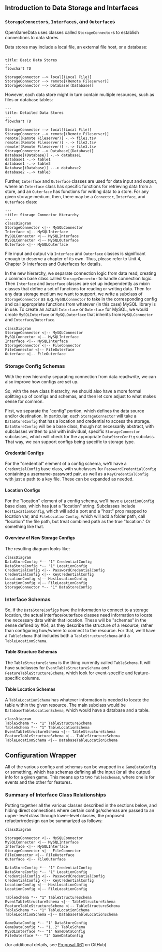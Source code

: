 ## Introduction to Data Storage and Interfaces

### `StorageConnector`s, `Interface`s, and `Outerface`s

OpenGameData uses classes called `StorageConnector`s to establish connections to data stores.

Data stores may include a local file, an external file host, or a database:

```{mermaid}
---
title: Basic Data Stores
---
flowchart TD

StorageConnector --> local[(Local File)]
StorageConnector --> remote[(Remote Fileserver)]
StorageConnector --> Database[(Database)]
```

However, each data store might in turn contain multiple resources, such as files or database tables:

```{mermaid}
---
title: Detailed Data Stores
---
flowchart TD

StorageConnector --> local[(Local File)]
StorageConnector --> remote[(Remote Fileserver)]
remote[(Remote Fileserver)] -.-> file1.tsv
remote[(Remote Fileserver)] -.-> file2.tsv
remote[(Remote Fileserver)] -.-> file3.tsv
StorageConnector --> Database[(Database)]
Database[(Database)] -.-> database1
database1 -.-> table1
database1 -.-> table2
Database[(Database)] -.-> database2
database2 -.-> table3
```

Further, `Interface` and `Outerface` classes are used for data input and output, where an `Interface` class has specific functions for retrieving data from a store, and an `Outerface` has functions for writing data to a store.
For any given storage medium, then, there may be a `Connector`, `Interface`, and `Outerface` class:

```{mermaid}
---
title: Storage Connector Hierarchy
---
classDiagram
StorageConnector <|-- MySQLConnector
Interface <|-- MySQLInterface
MySQLConnector <|-- MySQLInterface
MySQLConnector <|-- MySQLOuterface
Outerface <|-- MySQLOuterface
```

File input and output via `Interface` and `Outerface` classes is significant enough to deserve a chapter of its own.
Thus, please refer to Unit 4, Chapter 3: Interfaces and Outerfaces for details.

In the new hierarchy, we separate connection logic from data read, creating a common base class called `StorageConnector` to handle connection logic. Then `Interface` and `Outerface` classes are set up independently as mixin classes that define a set of functions for reading or writing data.
Then for any data storage medium we want to support, we write a subclass of `StorageConnector` as e.g. `MySQLConnector` to take in the corresponding config and call appropriate functions from whatever (in this case) MySQL library is in use.
To create an actual `Interface` or `Outerface` for MySQL, we would create `MySQLInterface` or `MySQLOuterface` that inherits from `MySQLConnector` and `Interface`/`Outerface`.

```mermaid
classDiagram
StorageConnector <|-- MySQLConnector
MySQLConnector <|-- MySQLInterface
Interface <|-- MySQLInterface
StorageConnector <|-- FileConnector
FileConnector <|-- FileOuterface
Outerface <|-- FileOuterface
```

### Storage Config Schemas

With the new hierarchy separating connection from data read/write, we can also improve how configs are set up.

So, with the new class hierarchy, we should also have a more formal splitting up of configs and schemas, and then let core adjust to what makes sense for common.

First, we separate the "config" portion, which defines the data source and/or destination.
In particular, each `StorageConnector` will take a `DataStoreConfig` that has a location and credential to access the storage. `DataStoreConfig` will be a base class, though not necessarily abstract, with subclasses written to pair with individual, specific `StorageConnector` subclasses, which will check for the appropriate `DataStoreConfig` subclass.
That way, we can support configs being specific to storage type.

#### Credential Configs

For the "credential" element of a config schema, we'll have a `CredentialConfig` base class, with subclasses for `PasswordCredentialConfig` containing a username-password pair, as well as a `KeyCredentialConfig` with just a path to a key file. These can be expanded as needed.

#### Location Configs

For the "location" element of a config schema, we'll have a `LocationConfig` base class, which has just a "location" string. Subclasses include `HostLocationConfig`, which will add a port and a "host" prop mapped to location var; and `FileLocationConfig`, which will add a folder path, call "location" the file path, but treat combined path as the true "location." Or something like that.

#### Overview of New Storage Configs

The resulting diagram looks like:

```mermaid
classDiagram
DataStoreConfig *-- "1" CredentialConfig 
DataStoreConfig *-- "1" LocationConfig 
CredentialConfig <|-- PasswordCredentialConfig 
CredentialConfig <|-- KeyCredentialConfig 
LocationConfig <|-- HostLocationConfig 
LocationConfig <|-- FileLocationConfig 
StorageConnector *-- "1" DataStoreConfig 
```

### Interface Schemas

So, if the `DataStoreConfig`s have the information to connect to a storage location, the actual interface/outerface classes need information to locate the necessary data within that location.
These will be "schemas" in the sense defined by #64, as they describe the structure of a resource, rather than configuring how/where to connect to the resource.
For that, we'll have a `TableSchema` that includes both a `TableStructureSchema` and a `TableLocationSchema`.

#### Table Structure Schemas

The `TableStructureSchema` is the thing currently called `TableSchema`.
It will have subclasses for `EventTableStructureSchema` and `FeatureTableStructureSchema`, which look for event-specific and feature-specific columns.

#### Table Location Schemas

A `TableLocationSchema` has whatever information is needed to locate the table within the given resource.
The main subclass would be `DatabaseTableLocationSchema`, which would have a database and a table.

```mermaid
classDiagram
TableSchema *-- "1" TableStructureSchema
TableSchema *-- "1" TableLocationSchema
EventTableStructureSchema <|-- TableStructureSchema
FeatureTableStructureSchema <|-- TableStructureSchema
TableLocationSchema <|-- DatabaseTableLocationSchema
```

## Configuration Wrapper

All of the various configs and schemas can be wrapped in a `GameDataConfig` or something, which has schemas defining all the input (or all the output) info for a given game. This means up to two `TableSchema`s, where one is for events and the other for features.

### Summary of Interface Class Relationships

Putting together all the various classes described in the sections below, and hiding direct connections where certain configs/schemas are passed to an upper-level class through lower-level classes, the proposed refactor/redesign can be summarized as follows:

```mermaid
classDiagram

StorageConnector <|-- MySQLConnector
MySQLConnector <|-- MySQLInterface
Interface <|-- MySQLInterface
StorageConnector <|-- FileConnector
FileConnector <|-- FileOuterface
Outerface <|-- FileOuterface

DataStoreConfig *-- "1" CredentialConfig 
DataStoreConfig *-- "1" LocationConfig 
CredentialConfig <|-- PasswordCredentialConfig 
CredentialConfig <|-- KeyCredentialConfig 
LocationConfig <|-- HostLocationConfig 
LocationConfig <|-- FileLocationConfig 

TableSchema *-- "1" TableStructureSchema
EventTableStructureSchema <|-- TableStructureSchema
FeatureTableStructureSchema <|-- TableStructureSchema
TableSchema *-- "1" TableLocationSchema
TableLocationSchema <|-- DatabaseTableLocationSchema

GameDataConfig *-- "1" DataStoreConfig 
GameDataConfig *-- "1..2" TableSchema 
MySQLInterface *-- "1" GameDataConfig 
FileOuterface *-- "1" GameDataConfig 
```

(for additional details, see [Proposal #61](https://github.com/opengamedata/ogd-common/discussions/61) on GitHub)